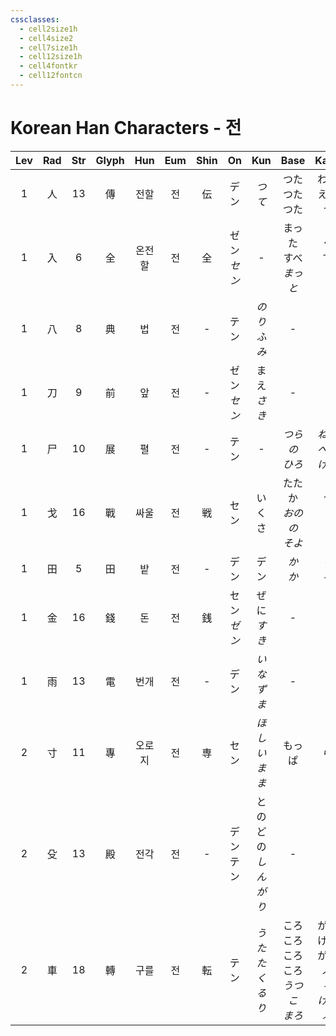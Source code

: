 ```yaml
---
cssclasses:
  - cell2size1h
  - cell4size2
  - cell7size1h
  - cell12size1h
  - cell4fontkr
  - cell12fontcn
---
```


# Korean Han Characters - 전

| Lev | Rad | Str | Glyph | Hun | Eum | Shin |     On     |        Kun         |                  Base                   |                 Kana                  | Simp |      Man       |  Can  |  Viet  |
| :-: | :-: | :-: | :---: | :-: | :-: | :--: | :--------: | :----------------: | :-------------------------------------: | :-----------------------------------: | :--: | :------------: | :---: | :----: |
|  1  |  人  | 13  |   傳   | 전할  |  전  |  伝   |     デン     |        *つて*        |             つた<br>つた<br>つた              |             わる<br>える<br>う             |  传   | chuán<br>zhuàn | cyun4 | truyền |
|  1  |  入  |  6  |   全   | 온전할 |  전  |  全   | ゼン<br>*セン* |         -          |           まった<br>すべ<br>*まっと*            |             く<br>て<br>*う*             |  全   |      quán      | cyun4 |  toàn  |
|  1  |  八  |  8  |   典   |  법  |  전  |  -   |     テン     |     *のり<br>ふみ*     |                    -                    |                   -                   |  -   |      diǎn      | din2  |  điển  |
|  1  |  刀  |  9  |   前   |  앞  |  전  |  -   | ゼン<br>*セン* |     まえ<br>*さき*     |                    -                    |                   -                   |  -   |      qián      | cin4  |  tiền  |
|  1  |  尸  | 10  |   展   |  펼  |  전  |  -   |     テン     |         -          |             *つら<br>の<br>ひろ*             |           *ねる<br>べる<br>げる*            |  -   |      zhǎn      | zin2  | triển  |
|  1  |  戈  | 16  |   戰   | 싸울  |  전  |  戦   |     セン     |        いくさ         |           たたか<br>*おのの<br>そよ*            |             う<br>*く<br>ぐ*             |  战   |      zhàn      | zin3  | chiến  |
|  1  |  田  |  5  |   田   |  밭  |  전  |  -   |     デン     |         デン         |                *か<br>か*                 |               *り<br>る*                |  -   |      tián      | tin4  |  điền  |
|  1  |  金  | 16  |   錢   |  돈  |  전  |  銭   | セン<br>*ゼン* |     ぜに<br>*すき*     |                    -                    |                   -                   |  钱   |      qián      | cin4  |  tiền  |
|  1  |  雨  | 13  |   電   | 번개  |  전  |  -   |     デン     |       *いなずま*       |                    -                    |                   -                   |  电   |      diàn      | din6  |  điện  |
|  2  |  寸  | 11  |   專   | 오로지 |  전  |  専   |     セン     |      *ほしいまま*       |                   もっぱ                   |                   ら                   |  专   |     zhuān      | zyun1 | chuyên |
|  2  |  殳  | 13  |   殿   | 전각  |  전  |  -   |  デン<br>テン  | との<br>どの<br>*しんがり* |                    -                    |                   -                   |  -   |      diàn      | din6  |  điện  |
|  2  |  車  | 18  |   轉   | 구를  |  전  |  転   |     テン     |    *うたた<br>くるり*    | ころ<br>ころ<br>ころ<br>ころ<br>*うつ<br>こ<br>まろ* | がる<br>げる<br>がす<br>ぶ<br>*る<br>ける<br>ぶ* |  转   | zhuǎn<br>zhuàn | zyun2 | chuyển |
